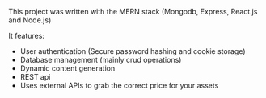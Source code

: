 This project was written with the MERN stack (Mongodb, Express, React.js and Node.js)

It features:
  - User authentication (Secure password hashing and cookie storage)
  - Database management (mainly crud operations)
  - Dynamic content generation
  - REST api
  - Uses external APIs to grab the correct price for your assets
  
